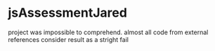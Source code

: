 # jsAssessmentJared
project was impossible to comprehend. almost all code from external references
consider result as a stright fail
